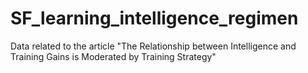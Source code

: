 SF_learning_intelligence_regimen
================================
Data related to the article "The Relationship between Intelligence and Training Gains is Moderated by Training Strategy"
